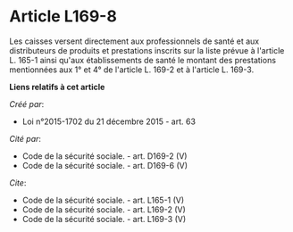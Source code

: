 # Article L169-8

Les caisses versent directement aux professionnels de santé et aux distributeurs de produits et prestations inscrits sur la
liste prévue à l'article L. 165-1 ainsi qu'aux établissements de santé le montant des prestations mentionnées aux 1° et 4° de
l'article L. 169-2 et à l'article L. 169-3.

**Liens relatifs à cet article**

_Créé par_:

  - Loi n°2015-1702 du 21 décembre 2015 - art. 63

_Cité par_:

  - Code de la sécurité sociale. - art. D169-2 (V)
  - Code de la sécurité sociale. - art. D169-6 (V)

_Cite_:

  - Code de la sécurité sociale. - art. L165-1 (V)
  - Code de la sécurité sociale. - art. L169-2 (V)
  - Code de la sécurité sociale. - art. L169-3 (V)

